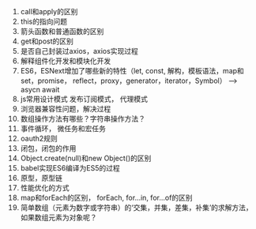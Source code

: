 1. call和apply的区别
2. this的指向问题
3. 箭头函数和普通函数的区别
4. get和post的区别
5. 是否自己封装过axios，axios实现过程
6. 解释组件化开发和模块化开发
7. ES6，ESNext增加了哪些新的特性（let, const, 解构，模板语法，map和set，promise， reflect，proxy，generator，iterator，Symbol） --> asycn await
8. js常用设计模式 发布订阅模式， 代理模式
9. 浏览器兼容性问题，解决过程
10. 数组操作方法有哪些？字符串操作方法？
11. 事件循环， 微任务和宏任务
12. oauth2规则
13. 闭包，闭包的作用
14. Object.create(null)和new Object()的区别
15. babel实现ES6编译为ES5的过程
16. 原型，原型链
17. 性能优化的方式
18. map和forEach的区别， forEach, for...in, for...of的区别
19. 简单数组（元素为数字或字符串）的‘交集，并集，差集，补集’的求解方法，如果数组元素为对象呢？